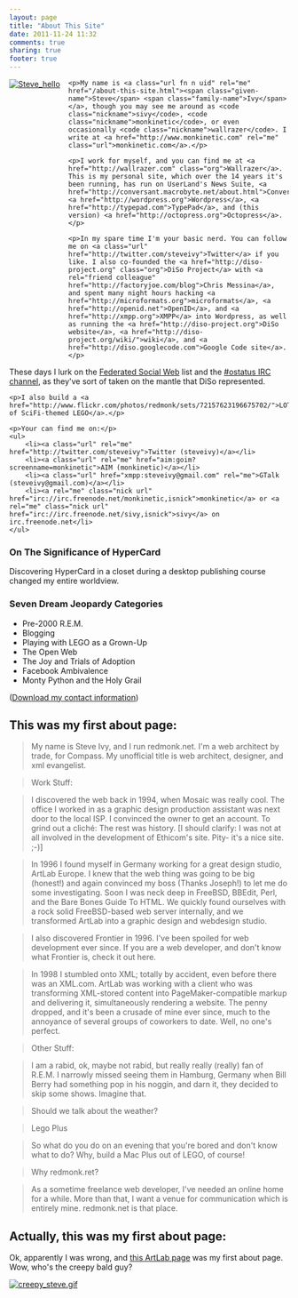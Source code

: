 ```yaml
---
layout: page
title: "About This Site"
date: 2011-11-24 11:32
comments: true
sharing: true
footer: true
---
```

<div class="vcard" id="steve-hcard">

<a style="float: left; margin: 0 10px 10px 0" href="http://steveivy.typepad.com/.a/6a010534988cd3970b015435a85a5b970c-pi"><img class="asset  asset-image at-xid-6a010534988cd3970b015435a85a5b970c" alt="Steve_hello" title="Steve_hello" src="http://steveivy.typepad.com/.a/6a010534988cd3970b015435a85a5b970c-120wi" style="margin: 0 5px 0 0;" /></a> 

    <p>My name is <a class="url fn n uid" rel="me" href="/about-this-site.html"><span class="given-name">Steve</span> <span class="family-name">Ivy</span></a>, though you may see me around as <code class="nickname">sivy</code>, <code class="nickname">monkinetic</code>, or even occasionally <code class="nickname">wallrazer</code>. I write at <a href="http://www.monkinetic.com" rel="me" class="url">monkinetic.com</a>.</p>

    <p>I work for myself, and you can find me at <a href="http://wallrazer.com" class="org">Wallrazer</a>. This is my personal site, which over the 14 years it's been running, has run on UserLand's News Suite, <a href="http://conversant.macrobyte.net/about.html">Conversant</a>, <a href="http://wordpress.org">Wordpress</a>, <a href="http://typepad.com">TypePad</a>, and (this version) <a href="http://octopress.org">Octopress</a>.</p>

    <p>In my spare time I'm your basic nerd. You can follow me on <a class="url" href="http://twitter.com/steveivy">Twitter</a> if you like. I also co-founded the <a href="http://diso-project.org" class="org">DiSo Project</a> with <a rel="friend colleague" href="http://factoryjoe.com/blog">Chris Messina</a>, and spent many night hours hacking <a href="http://microformats.org">microformats</a>, <a href="http://openid.net">OpenID</a>, and <a href="http://xmpp.org">XMPP</a> into Wordpress, as well as running the <a href="http://diso-project.org">DiSo website</a>, <a href="http://diso-project.org/wiki/">wiki</a>, and <a href="http://diso.googlecode.com">Google Code site</a>.</p>

  <p>These days I lurk on the <a href="http://groups.google.com/group/federated-social-web">Federated Social Web</a> list and the <a href="irc://irc.freenode.com/ostatus">#ostatus IRC channel</a>, as they've sort of taken on the mantle that DiSo represented.</p>

    <p>I also build a <a href="http://www.flickr.com/photos/redmonk/sets/72157623196675702/">LOT of SciFi-themed LEGO</a>.</p>

    <p>Your can find me on:</p>
    <ul>
        <li><a class="url" rel="me" href="http://twitter.com/steveivy">Twitter (steveivy)</a></li>
        <li><a class="url" rel="me" href="aim:goim?screenname=monkinetic">AIM (monkinetic)</a></li>
        <li><a class="url" href="xmpp:steveivy@gmail.com" rel="me">GTalk (steveivy@gmail.com)</a></li>
        <li><a rel="me" class="nick url" href="irc://irc.freenode.net/monkinetic,isnick">monkinetic</a> or <a rel="me" class="nick url" href="irc://irc.freenode.net/sivy,isnick">sivy</a> on irc.freenode.net</li>
    </ul>
</div>

### On The Significance of HyperCard

Discovering HyperCard in a closet during a desktop publishing course changed my entire worldview.

### Seven Dream Jeopardy Categories

* Pre-2000 R.E.M.
* Blogging
* Playing with LEGO as a Grown-Up
* The Open Web
* The Joy and Trials of Adoption
* Facebook Ambivalence
* Monty Python and the Holy Grail

([Download my contact information](http://feeds.technorati.com/contacts/http://www.monkinetic.com/about-this-site.html))

## This was my first about page:

>My name is Steve Ivy, and I run redmonk.net. I'm a web architect by trade, for Compass. My unofficial title is web architect, designer, and xml evangelist.

>Work Stuff:

>I discovered the web back in 1994, when Mosaic was really cool. The office I worked in as a graphic design production assistant was next door to the local ISP. I convinced the owner to get an account. To grind out a clich&#xE9;: The rest was history. [I should clarify: I was not at all involved in the development of Ethicom's site. Pity- it's a nice site. ;-)]

>In 1996 I found myself in Germany working for a great design studio, ArtLab Europe. I knew that the web thing was going to be big (honest!) and again convinced my boss (Thanks Joseph!) to let me do some investigating. Soon I was neck deep in FreeBSD, BBEdit, Perl, and the Bare Bones Guide To HTML. We quickly found ourselves with a rock solid FreeBSD-based web server internally, and we transformed ArtLab into a graphic design and webdesign studio.

>I also discovered Frontier in 1996. I've been spoiled for web development ever since. If you are a web developer, and don't know what Frontier is, check it out here.

>In 1998 I stumbled onto XML; totally by accident, even before there was an XML.com. ArtLab was working with a client who was transforming XML-stored content into PageMaker-compatible markup and delivering it, simultaneously rendering a website. The penny dropped, and it's been a crusade of mine ever since, much to the annoyance of several groups of coworkers to date. Well, no one's perfect.

>Other Stuff:

>I am a rabid, ok, maybe not rabid, but really really (really) fan of R.E.M. I narrowly missed seeing them in Hamburg, Germany when Bill Berry had something pop in his noggin, and darn it, they decided to skip some shows. Imagine that.

>Should we talk about the weather?

>Lego Plus

>So what do you do on an evening that you're bored and don't know what to do? Why, build a Mac Plus out of LEGO, of course!

>Why redmonk.ret?

>As a sometime freelance web developer, I've needed an online home for a while. More than that, I want a venue for communication which is entirely mine. redmonk.net is that place. 

## Actually, this was my first about page:

Ok, apparently I was wrong, and [this ArtLab page](http://redmonk.net/files/oldsites/steve-artlab-1996/about.html) was my first about page. Wow, who's the creepy bald guy?

[<img id="image2456" src="http://static.monkinetic.com/mt-static/uploads/2007/01/creepy_steve.gif" alt="creepy_steve.gif" />](http://static.monkinetic.com/files/oldsites/steve-artlab-1996/about.html)
